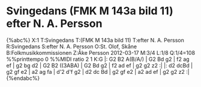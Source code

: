 # Svingedans (FMK M 143a bild 11) efter N. A. Persson

{%abc%}
X:1
T:Svingedans
T:(FMK M 143a bild 11)
T:efter N. A. Persson
R:Svingedans
S:efter N. A. Persson
O:St. Olof, Skåne
B:Folkmusikkommissionen
Z:Åke Persson 2012-03-17
M:3/4
L:1/8
Q:1/4=108
%%printtempo 0
%%MIDI ratio 2 1
K:G
|: G2 B2 A(B/A/) | G2 Bd g2 | f2 ag ef | g2 bg d2 | G2 B2 ((3ABA) | G2 Bd g2 | f2 ad ef | g2 g2 z2 :|
|: d2 dcBd | g2 gf e2 | a2 ag fa | d'2 d'f g2 | d2 dc Bd | g2 gf e2 | a2 ad ef | g2 g2 z2 :| 
{%endabc%}

